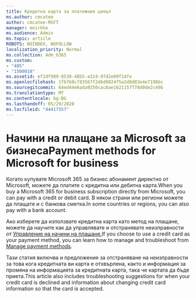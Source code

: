 ```yaml
---
title: Кредитна карта за платежния цикъл
ms.author: cmcatee
author: cmcatee-MSFT
manager: mnirkhe
ms.audience: Admin
ms.topic: article
ROBOTS: NOINDEX, NOFOLLOW
localization_priority: Normal
ms.collection: Adm_O365
ms.custom:
- "485"
- "1500018"
ms.assetid: ef2df989-8539-48b5-a324-97d2e09f14fe
ms.openlocfilehash: 1fbf68cf83567f2d6d9024f5a2d8d83e4e7198bc
ms.sourcegitcommit: 64ed44e6ada9250cac8ae1621157f78d0de2c49b
ms.translationtype: MT
ms.contentlocale: bg-BG
ms.lasthandoff: 05/29/2020
ms.locfileid: "44417557"
---
```

# <a name="payment-methods-for-microsoft-for-business"></a><span data-ttu-id="ab9d5-102">Начини на плащане за Microsoft за бизнеса</span><span class="sxs-lookup"><span data-stu-id="ab9d5-102">Payment methods for Microsoft for business</span></span>

<span data-ttu-id="ab9d5-103">Когато купувате Microsoft 365 за бизнес абонамент директно от Microsoft, можете да платите с кредитна или дебитна карта.</span><span class="sxs-lookup"><span data-stu-id="ab9d5-103">When you buy a Microsoft 365 for business subscription directly from Microsoft, you can pay with a credit or debit card.</span></span> <span data-ttu-id="ab9d5-104">В някои страни или региони можете да плащате и с банкова сметка.</span><span class="sxs-lookup"><span data-stu-id="ab9d5-104">In some countries or regions, you can also pay with a bank account.</span></span>
  
<span data-ttu-id="ab9d5-105">Ако изберете да използвате кредитна карта като метод на плащане, можете да научите как да управлявате и отстранявате неизправности от [Управление на начини на плащане.](https://docs.microsoft.com/microsoft-365/commerce/billing-and-payments/manage-payment-methods)</span><span class="sxs-lookup"><span data-stu-id="ab9d5-105">If you choose to use a credit card as your payment method, you can learn how to manage and troubleshoot from [Manage payment methods](https://docs.microsoft.com/microsoft-365/commerce/billing-and-payments/manage-payment-methods).</span></span>
  
<span data-ttu-id="ab9d5-106">Тази статия включва и предложения за отстраняване на неизправности за това кога кредитната ви карта е отхвърлена, както и информация за промяна на информацията за кредитната карта, така че картата да бъде приета.</span><span class="sxs-lookup"><span data-stu-id="ab9d5-106">This article also includes troubleshooting suggestions for when your credit card is declined and information about changing credit card information so that the card is accepted.</span></span>